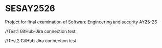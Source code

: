 # SESAY2526
Project for final examination of Software Engineering and security AY25-26

//Test1
GitHub-Jira connection test

//Test2
GitHub-Jira connection test
